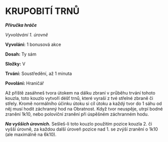 # KRUPOBITÍ TRNŮ

***Příručka hráče***

*Vyvolávání 1. úrovně*

**Vyvolání:** 1 bonusová akce

**Dosah:** Ty sám

**Složky:** V

**Trvání:** Soustředění, až 1 minuta

**Povolání:** Hraničář

Až příště zasáhneš tvora útokem na dálku zbraní v průběhu trvání tohoto kouzla, toto kouzlo vytvoří déšť trnů, které vyraší z tvé střelné zbraně či střely. Kromě normálního účinku útoku si cíl útoku a každý tvor do 1 sáhu od něj musí hodit záchranný hod na Obratnost. Když tvor neuspěje, utrpí bodné zranění 1k10, nebo poloviční zranění při úspěšném záchranném hodu.

***Na vyšších úrovních.*** Sešleš-li toto kouzlo použitím pozice kouzla 2. či vyšší úrovně, za každou další úroveň pozice nad 1. se zvýší zranění o 1k10 (ale maximálně na 6k10).